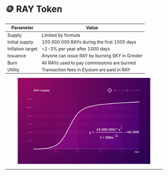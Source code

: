 # 🪙 RAY Token

| Parameter        | Value                                          |
| ---------------- | ---------------------------------------------- |
| Supply           | Limited by formula                             |
| Initial supply   | 100 000 000 RAYs during the first 1000 days    |
| Inflation target | \~2-3% per year after 1000 days                |
| Issuance         | Anyone can issue RAY by burning SKY in Grinder |
| Burn             | All RAYs used to pay commissions are burned    |
| Utility          | Transaction fees in Elysium are paid in RAY    |

<figure><img src="../.gitbook/assets/RAY Supply.jpg" alt=""><figcaption></figcaption></figure>

***
